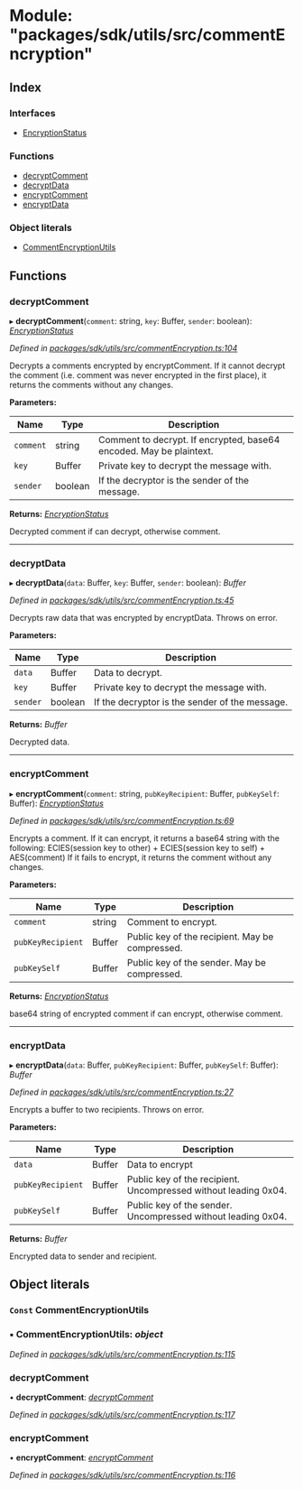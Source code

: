 # Module: "packages/sdk/utils/src/commentEncryption"

## Index

### Interfaces

* [EncryptionStatus](../interfaces/_packages_sdk_utils_src_commentencryption_.encryptionstatus.md)

### Functions

* [decryptComment](_packages_sdk_utils_src_commentencryption_.md#decryptcomment)
* [decryptData](_packages_sdk_utils_src_commentencryption_.md#decryptdata)
* [encryptComment](_packages_sdk_utils_src_commentencryption_.md#encryptcomment)
* [encryptData](_packages_sdk_utils_src_commentencryption_.md#encryptdata)

### Object literals

* [CommentEncryptionUtils](_packages_sdk_utils_src_commentencryption_.md#const-commentencryptionutils)

## Functions

###  decryptComment

▸ **decryptComment**(`comment`: string, `key`: Buffer, `sender`: boolean): *[EncryptionStatus](../interfaces/_packages_sdk_utils_src_commentencryption_.encryptionstatus.md)*

*Defined in [packages/sdk/utils/src/commentEncryption.ts:104](https://github.com/spruceid/celo-monorepo/blob/master/packages/sdk/utils/src/commentEncryption.ts#L104)*

Decrypts a comments encrypted by encryptComment. If it cannot decrypt the comment (i.e. comment was
never encrypted in the first place), it returns the comments without any changes.

**Parameters:**

Name | Type | Description |
------ | ------ | ------ |
`comment` | string | Comment to decrypt. If encrypted, base64 encoded. May be plaintext. |
`key` | Buffer | Private key to decrypt the message with. |
`sender` | boolean | If the decryptor is the sender of the message. |

**Returns:** *[EncryptionStatus](../interfaces/_packages_sdk_utils_src_commentencryption_.encryptionstatus.md)*

Decrypted comment if can decrypt, otherwise comment.

___

###  decryptData

▸ **decryptData**(`data`: Buffer, `key`: Buffer, `sender`: boolean): *Buffer*

*Defined in [packages/sdk/utils/src/commentEncryption.ts:45](https://github.com/spruceid/celo-monorepo/blob/master/packages/sdk/utils/src/commentEncryption.ts#L45)*

Decrypts raw data that was encrypted by encryptData. Throws on error.

**Parameters:**

Name | Type | Description |
------ | ------ | ------ |
`data` | Buffer | Data to decrypt. |
`key` | Buffer | Private key to decrypt the message with. |
`sender` | boolean | If the decryptor is the sender of the message. |

**Returns:** *Buffer*

Decrypted data.

___

###  encryptComment

▸ **encryptComment**(`comment`: string, `pubKeyRecipient`: Buffer, `pubKeySelf`: Buffer): *[EncryptionStatus](../interfaces/_packages_sdk_utils_src_commentencryption_.encryptionstatus.md)*

*Defined in [packages/sdk/utils/src/commentEncryption.ts:69](https://github.com/spruceid/celo-monorepo/blob/master/packages/sdk/utils/src/commentEncryption.ts#L69)*

Encrypts a comment. If it can encrypt, it returns a base64 string with the following:
   ECIES(session key to other) + ECIES(session key to self) + AES(comment)
If it fails to encrypt, it returns the comment without any changes.

**Parameters:**

Name | Type | Description |
------ | ------ | ------ |
`comment` | string | Comment to encrypt. |
`pubKeyRecipient` | Buffer | Public key of the recipient. May be compressed. |
`pubKeySelf` | Buffer | Public key of the sender. May be compressed. |

**Returns:** *[EncryptionStatus](../interfaces/_packages_sdk_utils_src_commentencryption_.encryptionstatus.md)*

base64 string of encrypted comment if can encrypt, otherwise comment.

___

###  encryptData

▸ **encryptData**(`data`: Buffer, `pubKeyRecipient`: Buffer, `pubKeySelf`: Buffer): *Buffer*

*Defined in [packages/sdk/utils/src/commentEncryption.ts:27](https://github.com/spruceid/celo-monorepo/blob/master/packages/sdk/utils/src/commentEncryption.ts#L27)*

Encrypts a buffer to two recipients. Throws on error.

**Parameters:**

Name | Type | Description |
------ | ------ | ------ |
`data` | Buffer | Data to encrypt |
`pubKeyRecipient` | Buffer | Public key of the recipient. Uncompressed without leading 0x04. |
`pubKeySelf` | Buffer | Public key of the sender. Uncompressed without leading 0x04. |

**Returns:** *Buffer*

Encrypted data to sender and recipient.

## Object literals

### `Const` CommentEncryptionUtils

### ▪ **CommentEncryptionUtils**: *object*

*Defined in [packages/sdk/utils/src/commentEncryption.ts:115](https://github.com/spruceid/celo-monorepo/blob/master/packages/sdk/utils/src/commentEncryption.ts#L115)*

###  decryptComment

• **decryptComment**: *[decryptComment](_packages_sdk_utils_src_commentencryption_.md#decryptcomment)*

*Defined in [packages/sdk/utils/src/commentEncryption.ts:117](https://github.com/spruceid/celo-monorepo/blob/master/packages/sdk/utils/src/commentEncryption.ts#L117)*

###  encryptComment

• **encryptComment**: *[encryptComment](_packages_sdk_utils_src_commentencryption_.md#encryptcomment)*

*Defined in [packages/sdk/utils/src/commentEncryption.ts:116](https://github.com/spruceid/celo-monorepo/blob/master/packages/sdk/utils/src/commentEncryption.ts#L116)*
